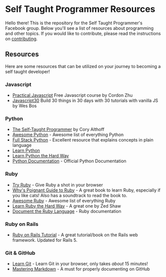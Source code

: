 # Self Taught Programmer Resources

Hello there! This is the repository for the Self Taught Programmer's Facebook group. Below you'll see a list of resources about programming and other topics. If you would like to contribute, please read the instructions on [contributing](https://github.com/selftaughtprogrammers/resources/blob/master/CONTRIBUTING.md).

## Resources

Here are some resources that can be utilized on your journey to becoming a self taught developer!

### Javascript

- [Practical Javascript](https://watchandcode.com/p/practical-javascript) Free Javascript course by Cordon Zhu
- [Javascript30](https://javascript30.com/) Build 30 things in 30 days with 30 tutorials with vanilla JS by Wes Bos

### Python

- [The Self-Taught Programmer](http://theselftaughtprogrammer.io/) by Cory Althoff
- [Awesome Python](https://awesome-python.com) - Awesome list of everything Python
- [Full Stack Python](https://www.fullstackpython.com/) - Excellent resource that explains concepts in plain language
- [Learn Python](https://www.learnpython.org/)
- [Learn Python the Hard Way](https://learnpythonthehardway.org/)
- [Python Documentation](https://www.python.org/doc/) - Official Python Documentation

### Ruby

- [Try Ruby](http://www.tryruby.org/) - Give Ruby a shot in your browser
- [Why's Poignant Guide to Ruby](http://poignant.guide/) - A great book to learn Ruby, especially if you like cats! Also has a soundtrack to read the book to.
- [Awesome Ruby](https://github.com/markets/awesome-ruby) - Awesome list of everything Ruby
- [Learn Ruby the Hard Way](http://ruby.learncodethehardway.org/book/) - A great one by Zed Shaw
- [Document the Ruby Language](http://ruby-doc.org/) - Ruby documentation

### Ruby on Rails
- [Ruby on Rails Tutorial](https://www.railstutorial.org/book) - A great tutorial/book on the Rails web framework. Updated for Rails 5.

### Git & GitHub

 - [Learn Git](https://try.github.io) - Learn Git in your browser, only takes *about* 15 minutes!
 - [Mastering Markdown](https://guides.github.com/features/mastering-markdown/#syntax) - A must for properly documenting on GitHub
